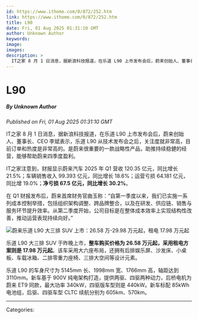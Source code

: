 ```yaml
---
id: https://www.ithome.com/0/872/252.htm
link: https://www.ithome.com/0/872/252.htm
title: L90
date: Fri, 01 Aug 2025 01:31:10 GMT
author: Unknown Author
keywords: 
image: 
images: 
description: >
  IT之家 8 月 1 日消息，据新浪科技报道，在乐道 L90 上市发布会后，蔚来创始人、董事长、CEO 李斌表示，乐道 L90 从技术发布会之后，关注度就非常高，目前订单和热度是非常高的。是蔚来很重要的一款战略性产品，助推持续稳健的经营，能够帮助蔚来四季度盈利。IT之家注意到，财报显示蔚来汽车 2025 年 Q1 营收 120.35 亿元，同比增长 21.5%；车辆销售收入 99.393 亿元，同比增长 18.6%；运营亏损 64.181 亿元，同比增 19.0%；净亏损 67.5 亿元，同比增长 30.2%。在 Q1 财报发布后，蔚来首席财务官曲玉称：“自第一季度以来，我们已实施一系列成本控制举措，包括组织架构调整、跨品牌整合，以及在研发、供应链、销售与服务环节提升效率。从第二季度开始，公司目标是在整体成本效率上实现结构性改善，推动运营表现持续向好。”乐道 L90 大三排 SUV 于昨晚上市，整车购买价格为 26.58 万元起，采用租电方案则是 17.98 万元起。该车采用大六座布局，还拥有后排娱乐屏、沙发床、小桌板、车载冰箱、二排零重力座椅、三排大空间等设计元素。乐道 L90 的车身尺寸为 5145mm 长、1998mm 宽、1766mm 高，轴距达到 3110mm。新车基于 900V 纯电架构打造，提供两驱、四驱两种动力，后桥电机为蔚来 ET9 同款，最大功率 340kW，四驱版车型则是 440kW。新车标配 85kWh
---
```

# L90
##### By Unknown Author
_Published on Fri, 01 Aug 2025 01:31:10 GMT_

IT之家 8 月 1 日消息，据新浪科技报道，在乐道 L90 上市发布会后，蔚来创始人、董事长、CEO 李斌表示，乐道 L90 从技术发布会之后，关注度就非常高，目前订单和热度是非常高的。是蔚来很重要的一款战略性产品，助推持续稳健的经营，能够帮助蔚来四季度盈利。

IT之家注意到，财报显示蔚来汽车 2025 年 Q1 营收 120.35 亿元，同比增长 21.5%；车辆销售收入 99.393 亿元，同比增长 18.6%；运营亏损 64.181 亿元，同比增 19.0%；**净亏损 67.5 亿元，同比增长 30.2%**。

在 Q1 财报发布后，蔚来首席财务官曲玉称：“自第一季度以来，我们已实施一系列成本控制举措，包括组织架构调整、跨品牌整合，以及在研发、供应链、销售与服务环节提升效率。从第二季度开始，公司目标是在整体成本效率上实现结构性改善，推动运营表现持续向好。”

![](https://img.ithome.com/newsuploadfiles/2025/6/68568611-36d2-41c2-91aa-2863ea14581b.jpg?x-bce-process=image/format,f_auto "蔚来乐道 L90 大三排 SUV 上市：26.58 万-29.98 万元起，租电 17.98 万元起")

乐道 L90 大三排 SUV 于昨晚上市，**整车购买价格为 26.58 万元起，采用租电方案则是 17.98 万元起**。该车采用大六座布局，还拥有后排娱乐屏、沙发床、小桌板、车载冰箱、二排零重力座椅、三排大空间等设计元素。

乐道 L90 的车身尺寸为 5145mm 长、1998mm 宽、1766mm 高，轴距达到 3110mm。新车基于 900V 纯电架构打造，提供两驱、四驱两种动力，后桥电机为蔚来 ET9 同款，最大功率 340kW，四驱版车型则是 440kW。新车标配 85kWh 电池组，后驱、四驱车型 CLTC 续航分别为 605km、570km。

---
Categories: 